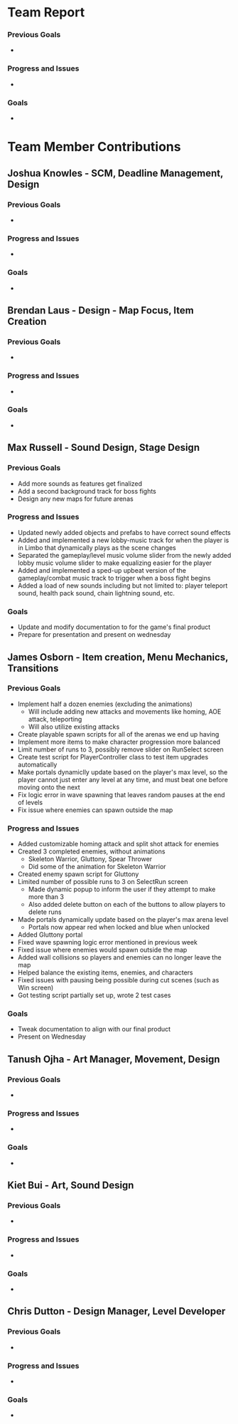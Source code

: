 # Team Report

### Previous Goals

*  

### Progress and Issues

* 

### Goals

* 

# Team Member Contributions

## Joshua Knowles \- SCM, Deadline Management, Design

### Previous Goals

*  

### Progress and Issues

* 

### Goals

* 

## Brendan Laus \- Design \- Map Focus, Item Creation

### Previous Goals

*  

### Progress and Issues

* 

### Goals

* 

## Max Russell \- Sound Design, Stage Design

### Previous Goals

* Add more sounds as features get finalized
* Add a second background track for boss fights
* Design any new maps for future arenas

### Progress and Issues

* Updated newly added objects and prefabs to have correct sound effects
* Added and implemented a new lobby-music track for when the player is in Limbo that dynamically plays as the scene changes
* Separated the gameplay/level music volume slider from the newly added lobby music volume slider to make equalizing easier for the player
* Added and implemented a sped-up upbeat version of the gameplay/combat music track to trigger when a boss fight begins
* Added a load of new sounds including but not limited to: player teleport sound, health pack sound, chain lightning sound, etc.

### Goals

* Update and modify documentation to for the game's final product
* Prepare for presentation and present on wednesday

## James Osborn \- Item creation, Menu Mechanics, Transitions

### Previous Goals

* Implement half a dozen enemies (excluding the animations)
    * Will include adding new attacks and movements like homing, AOE attack, teleporting
    * Will also utilize existing attacks
* Create playable spawn scripts for all of the arenas we end up having
* Implement more items to make character progression more balanced
* Limit number of runs to 3, possibly remove slider on RunSelect screen
* Create test script for PlayerController class to test item upgrades automatically
* Make portals dynamiclly update based on the player's max level, so the player cannot just enter any level at any time, and must beat one before moving onto the next
* Fix logic error in wave spawning that leaves random pauses at the end of levels
* Fix issue where enemies can spawn outside the map

### Progress and Issues

* Added customizable homing attack and split shot attack for enemies
* Created 3 completed enemies, without animations
    * Skeleton Warrior, Gluttony, Spear Thrower
    * Did some of the animation for Skeleton Warrior
* Created enemy spawn script for Gluttony
* Limited number of possible runs to 3 on SelectRun screen
    * Made dynamic popup to inform the user if they attempt to make more than 3
    * Also added delete button on each of the buttons to allow players to delete runs
* Made portals dynamically update based on the player's max arena level
    * Portals now appear red when locked and blue when unlocked
* Added Gluttony portal
* Fixed wave spawning logic error mentioned in previous week
* Fixed issue where enemies would spawn outside the map
* Added wall collisions so players and enemies can no longer leave the map
* Helped balance the existing items, enemies, and characters
* Fixed issues with pausing being possible during cut scenes (such as Win screen)
* Got testing script partially set up, wrote 2 test cases

### Goals

* Tweak documentation to align with our final product
* Present on Wednesday

## Tanush Ojha \- Art Manager, Movement, Design

### Previous Goals

*  

### Progress and Issues

* 

### Goals

* 

## Kiet Bui \- Art, Sound Design

### Previous Goals

*  

### Progress and Issues

* 

### Goals

* 

## Chris Dutton \- Design Manager, Level Developer

### Previous Goals

*  

### Progress and Issues

* 

### Goals

* 

